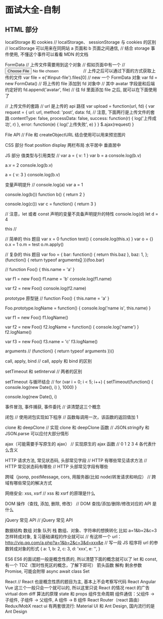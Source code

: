 # 面试大全-自制

## HTML 部分

localStorage 和 cookies
// localStorage、 sessionStorage 与 cookies 的区别
// localStorage 可以用来在同网站 a 页面和 b 页面之间通信,
// 结合 storage 事件使用, 不懂这个事件可以看看 MDN 的文档



FormData
// 上传文件需要用到这个对象
// 假如页面中有一个
// <input type="file" id="input-file">
// 上传之后可以通过下面的方式获取上传的文件
var file = e('#input-file').files[0]
// new 一个 FormData 对象
var fd = new FormData()
// 将上传的 file 添加到 fd 对象中
// 其中 avatar 字段是和后端约定好的
fd.append('avatar', file)
// 往 fd 里面添加 file 之后, 就可以在下面使用了

// 上传文件的套路
// url 是上传的 api 路径
var upload = function(url, fd) {
    var request = {
        url: url,
        method: 'post',
        data: fd,
        // 注意, 下面两行是上传文件的套路
        contentType: false,
        processData: false,
        success: function(r) {
            log('上传成功', r)
        },
        error: function(e) {
            log('上传失败', e)
        }
    }
    $.ajax(request)
}

File API
// File 和 createObjectURL 结合使用可以用来预览图片




CSS 部分
float
position
display
两栏布局
水平居中
垂直居中




JS 部分
值类型与引用类型
//
var a = {
    v: 1
}
var b = a
console.log(b.v)

a.v = 2
console.log(b.v)

a = {
    v: 3
}
console.log(b.v)




变量声明提升
//
console.log(a)
var a = 1

console.log(b())
function b() {
    return 2
}

console.log(c())
var c = function() {
    return 3
}

// 注意，let 或者 const 声明的变量不具备声明提升的特性
console.log(d)
let d = 4




this
//

// 简单的 this 题目
var x = 0
function test() {
    console.log(this.x)
}
var o = {}
o.x = 1
o.m = test
o.m.apply()


// 复杂的 this 题目
var foo = {
    bar: function() {
        return this.baz
    },
    baz: 1,
};
(function() {
    return typeof arguments[0]()
})(foo.bar)



//
function Foo() {
    this.name = 'a'
}

var f1 = new Foo()
f1.name = 'b'
console.log(f1.name)

var f2 = new Foo()
console.log(f2.name)



prototype
原型链
//
function Foo() {
    this.name = 'a'
}

Foo.prototype.logName = function() {
    console.log('name is', this.name)
}

var f1 = new Foo()
f1.logName()

var f2 = new Foo()
f2.logName = function() {
    console.log('name')
}
f2.logName()

var f3 = new Foo()
f3.name = 'c'
f3.logName()



arguments
//
(function() {
    return typeof arguments
})()




call, apply, bind
// call, apply 和 bind 的区别

setTimeout 和 setInterval
// 两者的区别

setTimeout 与循环结合
//
for (var i = 0; i < 5; i++) {
    setTimeout(function() {
        console.log(new Date(), i)
    }, 1000)
}

console.log(new Date(), i)




事件冒泡, 事件捕获, 事件委托
// 讲清楚这三个概念

闭包
// 使用闭包实现如下程序
// 函数每调用一次，该函数的返回值加 1

clone 和 deepClone
// 实现 clone 和 deepClone 函数
// JSON.stringify 和 JSON.parse 可以应付大部分情形

ajax（可能需要手写原生的 ajax）
// 实现原生的 ajax 函数
// 0 1 2 3 4 各代表什么含义

HTTP 请求方法, 常见状态码, 头部常见字段
// HTTP 有哪些常见请求方法
// HTTP 常见状态码有哪些
// HTTP 头部常见字段有哪些

跨域（jsonp, postMessage, cors, 用服务器(比如 node)转发请求和响应）
// 跨域有哪些常见的解决方式

网络安全: xss, xsrf
// xss 和 xsrf 的原理是什么

DOM 操作（查找, 添加, 删除, 修改）
// DOM 查找/添加/删除/修改对应的 API 是什么

jQuery 常见 API
// jQuery 常见 API




数据结构
数组
对象
队列
栈
数组、对象、字符串的想换转化
比如 a=1&b=2&c=3 怎样转成对象, 复习基础课程的作业就可以
// 有这样一个 url： http://vip.qq.com/a.php?a=1&b=2&c=3&d=xxx&e
// 写一段 JS 程序将 url 的参数转成对象的形式
{
    a: 1,
    b: 2,
    c: 3,
    d: 'xxx',
    e: '',
}




ES6
ES6 的面试题一般是概念性质的, 所以清楚下面的概念就可以了
let 和 const, 有一个 TDZ（暂时性死区的概念，了解下即可）
箭头函数
解构
剩余参数
Promise, 可能会附带 async await
class
Set




React
// React 也是概念性质的题目为主, 基本上不会考察写代码
React Angular Vue 这三个一般只会一个就可以的, 所以这里只说 React 的情况
react 的广告
virtual dom
diff 算法的原理
state 和 props
组件生命周期
组件通信：父组件 -> 子组件, 子组件 -> 父组件, A 组件 -> B 组件
React Router（react 路由）
Redux/MobX
react ui 有两套很流行: Material UI 和 Ant Design, 国内流行的是 Ant Design 


